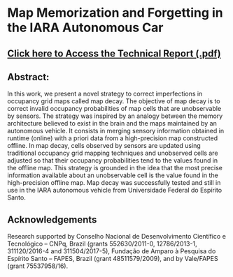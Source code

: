# Map Memorization and Forgetting in the IARA Autonomous Car 
## [Click here to Access the Technical Report (.pdf)](https://arxiv.org/ftp/arxiv/papers/1810/1810.02355.pdf)

## Abstract: 

In this work, we present a novel strategy to correct imperfections in occupancy grid maps called map decay. The objective of map decay is to correct invalid occupancy probabilities of map cells that are unobservable by sensors. The strategy was inspired by an analogy between the memory architecture believed to exist in the brain and the maps maintained by an autonomous vehicle. It consists in merging sensory information obtained in runtime (online) with a priori data from a high-precision map constructed offline. In map decay, cells observed by sensors are updated using traditional occupancy grid mapping techniques and unobserved cells are adjusted so that their occupancy probabilities tend to the values found in the offline map. This strategy is grounded in the idea that the most precise information available about an unobservable cell is the value found in the high-precision offline map. Map decay was successfully tested and still in use in the IARA autonomous vehicle from Universidade Federal do Espírito Santo. 

## Acknowledgements

Research supported by Conselho Nacional de Desenvolvimento Científico e Tecnológico – CNPq, Brazil (grants 552630/2011-0, 12786/2013-1, 311120/2016-4 and 311504/2017-5), Fundação de Amparo à Pesquisa do Espírito Santo – FAPES, Brazil (grant 48511579/2009), and by Vale/FAPES (grant 75537958/16).
